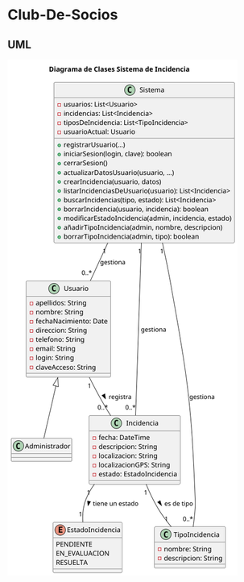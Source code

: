 # Club-De-Socios

## UML
![ClubDeSocios-Diagrama_de_Clases_Sistema_de_Incidencia.png](ClubDeSocios-Diagrama_de_Clases_Sistema_de_Incidencia.png)